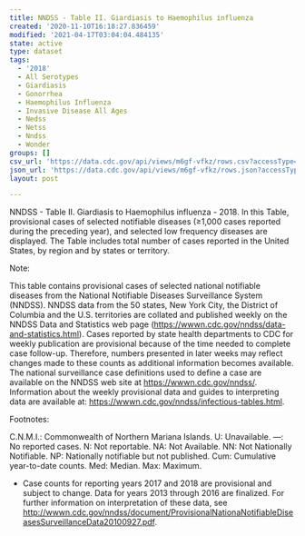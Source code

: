 ```yaml
---
title: NNDSS - Table II. Giardiasis to Haemophilus influenza
created: '2020-11-10T16:18:27.836459'
modified: '2021-04-17T03:04:04.484135'
state: active
type: dataset
tags:
  - '2018'
  - All Serotypes
  - Giardiasis
  - Gonorrhea
  - Haemophilus Influenza
  - Invasive Disease All Ages
  - Nedss
  - Netss
  - Nndss
  - Wonder
groups: []
csv_url: 'https://data.cdc.gov/api/views/m6gf-vfkz/rows.csv?accessType=DOWNLOAD'
json_url: 'https://data.cdc.gov/api/views/m6gf-vfkz/rows.json?accessType=DOWNLOAD'
layout: post

---
```

NNDSS - Table II. Giardiasis to Haemophilus influenza - 2018. In this Table, provisional cases of selected notifiable diseases (≥1,000 cases reported during the preceding year), and selected low frequency diseases are displayed. The Table includes total number of cases reported in the United States, by region and by states or territory.

Note:

This table contains provisional cases of selected national notifiable diseases from the National Notifiable Diseases Surveillance System (NNDSS). NNDSS data from the 50 states, New York City, the District of Columbia and the U.S. territories are collated and published weekly on the NNDSS Data and Statistics web page (https://wwwn.cdc.gov/nndss/data-and-statistics.html). Cases reported by state health departments to CDC for weekly publication are provisional because of the time needed to complete case follow-up.  Therefore, numbers presented in later weeks may reflect changes made to these counts as additional information becomes available. The national surveillance case definitions used to define a case are available on the NNDSS web site at https://wwwn.cdc.gov/nndss/. Information about the weekly provisional data and guides to interpreting data are available at: https://wwwn.cdc.gov/nndss/infectious-tables.html.
 
Footnotes:

C.N.M.I.: Commonwealth of Northern Mariana Islands. 
U: Unavailable. —: No reported cases. N: Not reportable. NA:  Not Available.  NN: Not Nationally Notifiable. NP: Nationally notifiable but not published. Cum: Cumulative year-to-date counts. Med: Median. Max: Maximum. 

* Case counts for reporting years 2017 and 2018 are provisional and subject to change. Data for years 2013 through 2016 are finalized. For further information on interpretation of these data, see http://wwwn.cdc.gov/nndss/document/ProvisionalNationaNotifiableDiseasesSurveillanceData20100927.pdf.
